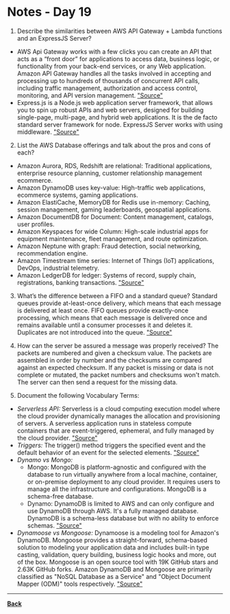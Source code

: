 # Notes - Day 19

1. Describe the similarities between AWS API Gateway + Lambda functions and an ExpressJS Server?

- AWS Api Gateway works with a few clicks you can create an API that acts as a “front door” for applications to access data, business logic, or functionality from your back-end services, or any Web application. Amazon API Gateway handles all the tasks involved in accepting and processing up to hundreds of thousands of concurrent API calls, including traffic management, authorization and access control, monitoring, and API version management.  <a href = "https://www.express-gateway.io/eg-vs-amazon-aws-api-gateway/">"Source"</a>
- Express.js is a Node.js web application server framework, that allows you to spin up robust APIs and web servers, designed for building single-page, multi-page, and hybrid web applications. It is the de facto standard server framework for node. ExpressJS Server works with using middleware. <a href = "https://stackoverflow.com/questions/12616153/what-is-express-js">"Source"</a>

2. List the AWS Database offerings and talk about the pros and cons of each?

- Amazon Aurora, RDS, Redshift are relational: Traditional applications, enterprise resource planning, customer relationship management ecommerce.
- Amazon DynamoDB uses key-value: High-traffic web applications, ecommerce systems, gaming applications.
- Amazon ElastiCache, MemoryDB for Redis use in-memory: Caching, session management, gaming leaderboards, geospatial applications.
- Amazon DocumentDB for Document: Content management, catalogs, user profiles.
- Amazon Keyspaces for wide Column: High-scale industrial apps for equipment maintenance, fleet management, and route optimization.
- Amazon Neptune with graph: Fraud detection, social networking, recommendation engine.
- Amazon Timestream time series: Internet of Things (IoT) applications, DevOps, industrial telemetry.
- Amazon LedgerDB for ledger: Systems of record, supply chain, registrations, banking transactions. <a href = "https://aws.amazon.com/products/databases/?nc=sn&loc=0">"Source"</a>

3. What’s the difference between a FIFO and a standard queue? Standard queues provide at-least-once delivery, which means that each message is delivered at least once. FIFO queues provide exactly-once processing, which means that each message is delivered once and remains available until a consumer processes it and deletes it. Duplicates are not introduced into the queue. <a href = "https://aws.amazon.com/sqs/faqs/#:~:text=Standard%20queues%20provide%20at%2Dleast,processes%20it%20and%20deletes%20it.">"Source"</a>

4. How can the server be assured a message was properly received? The packets are numbered and given a checksum value. The packets are assembled in order by number and the checksums are compared against an expected checksum. If any packet is missing or data is not complete or mutated, the packet numbers and checksums won't match. The server can then send a request for the missing data.

5. Document the following Vocabulary Terms:

- *Serverless API:* Serverless is a cloud computing execution model where the cloud provider dynamically manages the allocation and provisioning of servers. A serverless application runs in stateless compute containers that are event-triggered, ephemeral, and fully managed by the cloud provider. <a href = "https://hackernoon.com/what-is-serverless-architecture-what-are-its-pros-and-cons-cc4b804022e9">"Source"</a>
- *Triggers:* The trigger() method triggers the specified event and the default behavior of an event for the selected elements. <a href = "https://www.w3schools.com/jquery/event_trigger.asp#:~:text=Definition%20and%20Usage,default%20behavior%20of%20the%20event.">"Source"</a>
- *Dynamo vs Mongo:*
    - Mongo: MongoDB is platform-agnostic and configured with the database to run virtually anywhere from a local machine, container, or on-premise deployment to any cloud provider. It requires users to manage all the infrastructure and configurations. MongoDB is a schema-free database.
    - Dynamo: DynamoDB is limited to AWS and can only configure and use DynamoDB through AWS. It's a fully managed database. DynamoDB is a schema-less database but with no ability to enforce schemas.
 <a href = "https://www.bmc.com/blogs/mongodb-vs-dynamodb/">"Source"</a>
- *Dynamoose vs Mongoose:* Dynamoose is a modeling tool for Amazon's DynamoDB. Mongoose provides a straight-forward, schema-based solution to modeling your application data and includes built-in type casting, validation, query building, business logic hooks and more, out of the box. Mongoose is an open source tool with 19K GitHub stars and 2.63K GitHub forks. Amazon DynamoDB and Mongoose are primarily classified as "NoSQL Database as a Service" and "Object Document Mapper (ODM)" tools respectively. <a href = "https://stackshare.io/stackups/amazon-dynamodb-vs-mongoose">"Source"</a>

---
**<a href = "https://github.com/scottie-l/reading-notes/tree/main/reading-notes-401">Back</a>**
